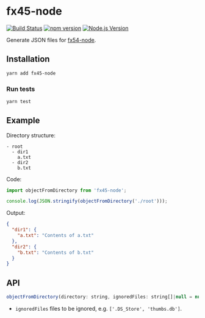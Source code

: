 # fx45-node

[![Build Status](https://travis-ci.org/mgenware/fx45-node.svg?branch=master)](http://travis-ci.org/mgenware/fx45-node)
[![npm version](https://badge.fury.io/js/fx45-node.svg)](https://badge.fury.io/js/fx45-node)
[![Node.js Version](http://img.shields.io/node/v/fx45-node.svg)](https://nodejs.org/en/)

Generate JSON files for [fx54-node](https://github.com/mgenware/fx54-node).

## Installation
```sh
yarn add fx45-node
```

### Run tests
```sh
yarn test
```

## Example
Directory structure:
```
- root
  - dir1
    a.txt 
  - dir2
    b.txt
```

Code:
```javascript
import objectFromDirectory from 'fx45-node';

console.log(JSON.stringify(objectFromDirectory('./root')));
```

Output:
```json
{
  "dir1": {
    "a.txt": "Contents of a.txt"
  },
  "dir2": {
    "b.txt": "Contents of b.txt"
  }
}
```

## API
```javascript
objectFromDirectory(directory: string, ignoredFiles: string[]|null = null): object|null
```

* `ignoredFiles` files to be ignored, e.g. `['.DS_Store', 'thumbs.db']`.
